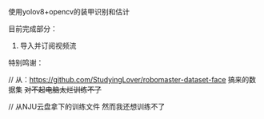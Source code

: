 使用yolov8+opencv的装甲识别和估计

目前完成部分：

1. 导入并订阅视频流


特别鸣谢：

//    从：https://github.com/StudyingLover/robomaster-dataset-face 搞来的数据集 ~~对不起电脑太烂训练不了~~

//    从NJU云盘拿下的训练文件 然而我还想训练不了
